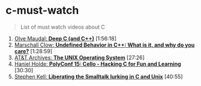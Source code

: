 # c-must-watch

> List of must watch videos about C

1. [Olve Maudal: **Deep C (and C++)**](https://www.youtube.com/watch?v=z-RJK-NBKXE) [1:56:18]
1. [Marschall Clow: **Undefined Behavior in C++: What is it, and why do you care?**](https://www.youtube.com/watch?v=uHCLkb1vKaY) [1:28:59]
1. [AT&T Archives: **The UNIX Operating System**](https://www.youtube.com/watch?v=tc4ROCJYbm0) [27:26]
1. [Haniel Holde: **PolyConf 15: Cello - Hacking C for Fun and Learning**](https://www.youtube.com/watch?v=bVxfwsgO00o) [30:30]
1. [Stephen Kell: **Liberating the Smalltalk lurking in C and Unix**](https://www.youtube.com/watch?v=LwicN2u6Dro) [40:55]
